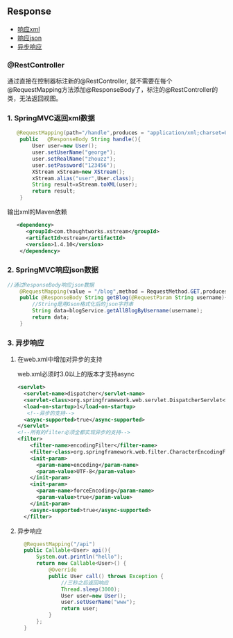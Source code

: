 ## Response

* <a href="#xml">响应xml</a>
* <a href="#json">响应json</a>
* <a href="#async">异步响应</a>

### @RestController

通过直接在控制器标注新的@RestController, 就不需要在每个@RequestMapping方法添加@ResponseBody了，标注的@RestController的类，无法返回视图。

<h3 id="xml">1. SpringMVC返回xml数据</h3>

```java
   @RequestMapping(path="/handle",produces = "application/xml;charset=UTF-8")
    public   @ResponseBody String handle(){
        User user=new User();
        user.setUserName("george");
        user.setRealName("zhouzz");
        user.setPassword("123456");
        XStream xStream=new XStream();
        xStream.alias("user",User.class);
        String result=xStream.toXML(user);
        return result;
    }
```
输出xml的Maven依赖
```xml
   <dependency>
      <groupId>com.thoughtworks.xstream</groupId>
      <artifactId>xstream</artifactId>
      <version>1.4.10</version>
    </dependency>
```

<h3 id="json">2. SpringMVC响应json数据</h3>

```java
//通过ResponseBody响应json数据
    @RequestMapping(value = "/blog",method = RequestMethod.GET,produces = "application/json;charset=UTF-8")
    public @ResponseBody String getBlog(@RequestParam String username){
        //String是用Gson格式化后的json字符串
        String data=blogService.getAllBlogByUsername(username);
        return data;
    }
```

<h3 id="async">3. 异步响应</h3>

1. 在web.xml中增加对异步的支持

   web.xml必须时3.0以上的版本才支持async

   ```xml
   <servlet>
     <servlet-name>dispatcher</servlet-name>
     <servlet-class>org.springframework.web.servlet.DispatcherServlet</servlet-class>
     <load-on-startup>1</load-on-startup>
      <!--异步的支持-->
     <async-supported>true</async-supported>
   </servlet>
   <!--所有的filter必须全都实现异步的支持-->
   <filter>
       <filter-name>encodingFilter</filter-name>
       <filter-class>org.springframework.web.filter.CharacterEncodingFilter</filter-class>
       <init-param>
         <param-name>encoding</param-name>
         <param-value>UTF-8</param-value>
       </init-param>
       <init-param>
         <param-name>forceEncoding</param-name>
         <param-value>true</param-value>
       </init-param>
       <async-supported>true</async-supported>
     </filter>
   ```

2. 异步响应
        
    ```java
      @RequestMapping("/api")
      public Callable<User> api(){
          System.out.println("hello");
          return new Callable<User>() {
              @Override
              public User call() throws Exception {
                  //三秒之后返回响应
                  Thread.sleep(3000);
                  User user=new User();
                  user.setUserName("www");
                  return user;
              }
          };
      }
    ```